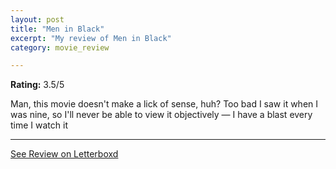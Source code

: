 ```yaml
---
layout: post
title: "Men in Black"
excerpt: "My review of Men in Black"
category: movie_review

---
```


**Rating:** 3.5/5

Man, this movie doesn't make a lick of sense, huh? Too bad I saw it when I was nine, so I'll never be able to view it objectively — I have a blast every time I watch it

<hr>

[See Review on Letterboxd](https://boxd.it/7u5GKL)
